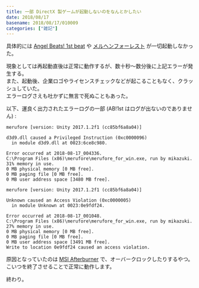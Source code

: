 ```yaml
---
title: 一部 DirectX 製ゲームが起動しないのをなんとかしたい
date: 2018/08/17
basename: 2018/08/17/010009
categories: ["雑記"]
---
```


具体的には [Angel Beats! 1st beat](http://key.visualarts.gr.jp/angelbeats/) や [メルヘンフォーレスト](http://anemonecoronaria.sakura.ne.jp/merufore/) が一切起動しなかった。

現象としては再起動直後は正常に動作するが、数十秒～数分後に上記エラーが発生する。  
また、起動後、企業ロゴやライセンスチェックなどが起こることもなく、クラッシュしていた。  
エラーログさえも吐かずに無言で死ぬこともあった。

以下、運良く出力されたエラーログの一部 (AB!1st はログが出ないのでありません) :

```
merufore [version: Unity 2017.1.2f1 (cc85bf6a8a04)]

d3d9.dll caused a Privileged Instruction (0xc0000096)
  in module d3d9.dll at 0023:6ce8c980.

Error occurred at 2018-08-17_004336.
C:\Program Files (x86)\merufore\merufore_for_win.exe, run by mikazuki.
31% memory in use.
0 MB physical memory [0 MB free].
0 MB paging file [0 MB free].
0 MB user address space [3480 MB free].
```

```
merufore [version: Unity 2017.1.2f1 (cc85bf6a8a04)]

Unknown caused an Access Violation (0xc0000005)
  in module Unknown at 0023:0e9fdf24.

Error occurred at 2018-08-17_001048.
C:\Program Files (x86)\merufore\merufore_for_win.exe, run by mikazuki.
27% memory in use.
0 MB physical memory [0 MB free].
0 MB paging file [0 MB free].
0 MB user address space [3491 MB free].
Write to location 0e9fdf24 caused an access violation.
```

原因となっていたのは [MSI Afterburner](https://jp.msi.com/page/afterburner) で、オーバークロックしたりするやつ。  
こいつを終了させることで正常に動作します。

終わり。
